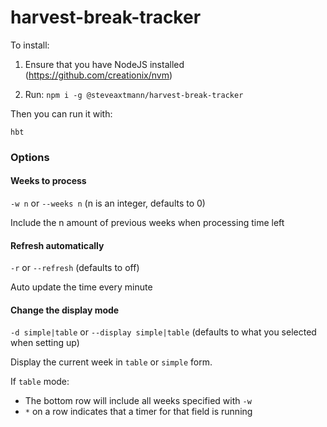 # harvest-break-tracker

To install:

1. Ensure that you have NodeJS installed (https://github.com/creationix/nvm)

2. Run: ```npm i -g @steveaxtmann/harvest-break-tracker```

Then you can run it with:

```hbt```

### Options

#### Weeks to process

```-w n``` or ```--weeks n``` (n is an integer, defaults to 0)

Include the n amount of previous weeks when processing time left

#### Refresh automatically

```-r``` or ```--refresh``` (defaults to off)

Auto update the time every minute

#### Change the display mode

```-d simple|table``` or ```--display simple|table``` (defaults to what you selected when setting up)

Display the current week in ```table``` or ```simple``` form.

If ```table``` mode:

* The bottom row will include all weeks specified with ```-w```
* ```*``` on a row indicates that a timer for that field is running
